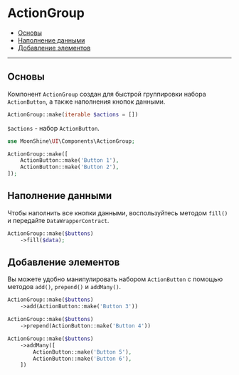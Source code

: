 # ActionGroup

- [Основы](#basics)
- [Наполнение данными](#fill)
- [Добавление элементов](#add)

---

<a name="basics"></a>
## Основы

Компонент `ActionGroup` создан для быстрой группировки набора `ActionButton`, а также наполнения кнопок данными.

```php
ActionGroup::make(iterable $actions = [])
```

`$actions` - набор `ActionButton`.

```php
use MoonShine\UI\Components\ActionGroup;

ActionGroup::make([
    ActionButton::make('Button 1'),
    ActionButton::make('Button 2'),
]);
```

<a name="fill"></a>
## Наполнение данными

Чтобы наполнить все кнопки данными, воспользуйтесь методом `fill()` и передайте `DataWrapperContract`.

```php
ActionGroup::make($buttons)
    ->fill($data);
```

<a name="add"></a>
## Добавление элементов

Вы можете удобно манипулировать набором `ActionButton` с помощью методов `add()`, `prepend()` и `addMany()`.

```php
ActionGroup::make($buttons)
    ->add(ActionButton::make('Button 3'))
```

```php
ActionGroup::make($buttons)
    ->prepend(ActionButton::make('Button 4'))
```

```php
ActionGroup::make($buttons)
    ->addMany([
        ActionButton::make('Button 5'),
        ActionButton::make('Button 6'),
    ])
```
